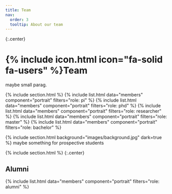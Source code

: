 ```yaml
---
title: Team
nav:
  order: 3
  tooltip: About our team
---
```


{:.center}
# {% include icon.html icon="fa-solid fa-users" %}Team
maybe small parag.



{% include section.html %}
{% include list.html data="members" component="portrait" filters="role: pi" %}
{% include list.html data="members" component="portrait" filters="role: phd" %}
{% include list.html data="members" component="portrait" filters="role: researcher" %}
{% include list.html data="members" component="portrait" filters="role: master" %}
{% include list.html data="members" component="portrait" filters="role: bachelor" %}



{% include section.html background="images/background.jpg" dark=true %}
maybe something for prospective students



{% include section.html %}
{:.center}
## Alumni
{% include list.html data="members" component="portrait" filters="role: alumni" %}

